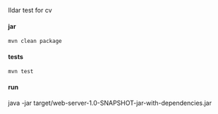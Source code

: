 
Ildar test for cv

#### jar

```
mvn clean package
```

#### tests

```
mvn test
```

#### run

java -jar target/web-server-1.0-SNAPSHOT-jar-with-dependencies.jar